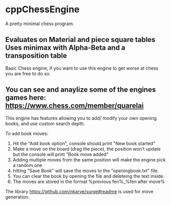 # cppChessEngine
A pretty minimal chess program.

Evaluates on Material and piece square tables
Uses minimax with Alpha-Beta and a transposition table
----------------------------------------------------------------------------------------------------

Basic Chess engine, if you want to use this engine to get worse at chess you are free to do so.

You can see and anaylize some of the engines games here: https://www.chess.com/member/quarelai 
----------------------------------------------------------------------------------------------------
This engine has features allowing you to add/ modify your own opening books, and use custom search depth.

To add book moves:

1) Hit the "Add book option", console should print "New book started"
2) Make a move on the board (drag the piece), the position won't update but the console will print "Book move added"
3) Adding multiple moves from the same position will make the engine pick a random one
4) hitting "Save Book" will save the moves to the "openingbook.txt" file.
5) You can clear the book by opening the file and deleteing the text inside.
6) The moves are stored in the format %previous fen%_%fen after move%

The library https://github.com/nkarve/surge#readme is used for move generation.
